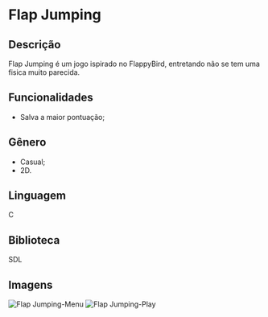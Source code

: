 # Flap Jumping
## Descrição
Flap Jumping é um jogo ispirado no FlappyBird, entretando não se tem uma fisica muito parecida.
  
## Funcionalidades
* Salva a maior pontuação;

## Gênero
* Casual;
* 2D.

## Linguagem
C

## Biblioteca
SDL

## Imagens
![Flap Jumping-Menu]()
![Flap Jumping-Play]()